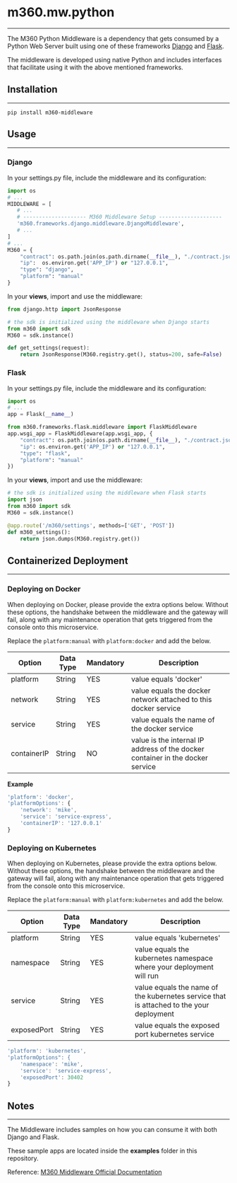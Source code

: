 # m360.mw.python

---

The M360 Python Middleware is a dependency that gets consumed by a Python Web Server built using one of these frameworks [Django](https://www.djangoproject.com/) and [Flask](https://flask.palletsprojects.com/en/2.0.x/).

The middleware is developed using native Python and includes interfaces that facilitate using it with the above mentioned frameworks.

## Installation ##

---
```commandline
pip install m360-middleware
```


## Usage ##

---
### Django ###
In your settings.py file, include the middleware and its configuration:
```python
import os
# ...
MIDDLEWARE = [
   # ...
   # -------------------- M360 Middleware Setup --------------------
   'm360.frameworks.django.middleware.DjangoMiddleware',
   # ...
]
# ...
M360 = {
    "contract": os.path.join(os.path.dirname(__file__), "./contract.json"),
    "ip":  os.environ.get('APP_IP') or "127.0.0.1",
    "type": "django",
    "platform": "manual"
}
```
In your **views**, import and use the middleware:
```python
from django.http import JsonResponse

# the sdk is initialized using the middleware when Django starts
from m360 import sdk
M360 = sdk.instance()

def get_settings(request):
    return JsonResponse(M360.registry.get(), status=200, safe=False)
```

### Flask ###
In your settings.py file, include the middleware and its configuration:
```python
import os
# ...
app = Flask(__name__)

from m360.frameworks.flask.middleware import FlaskMiddleware
app.wsgi_app = FlaskMiddleware(app.wsgi_app, {
    "contract": os.path.join(os.path.dirname(__file__), "./contract.json"),
    "ip": os.environ.get('APP_IP') or "127.0.0.1",
    "type": "flask",
    "platform": "manual"
})
```
In your **views**, import and use the middleware:
```python
# the sdk is initialized using the middleware when Flask starts
import json
from m360 import sdk
M360 = sdk.instance()

@app.route('/m360/settings', methods=['GET', 'POST'])
def m360_settings():
    return json.dumps(M360.registry.get())
```

## Containerized Deployment ##

---

### Deploying on Docker ###

When deploying on Docker, please provide the extra options below.
Without these options, the handshake between the middleware and the gateway will fail, 
along with any maintenance operation that gets triggered from the console onto this microservice.

Replace the `platform:manual` with `platform:docker` and add the below.

Option | Data Type | Mandatory | Description
--- | --- | --- | ---
platform | String | YES | value equals 'docker'
network | String | YES | value equals the docker network attached to this docker service
service | String | YES | value equals the name of the docker service
containerIP | String | NO | value is the internal IP address of the docker container in the docker service

**Example**
```javascript
'platform': 'docker',
'platformOptions': {
    'network': 'mike',
    'service': 'service-express',
    'containerIP': '127.0.0.1'
}
```
### Deploying on Kubernetes ###

When deploying on Kubernetes, please provide the extra options below.
Without these options, the handshake between the middleware and the gateway will fail,
along with any maintenance operation that gets triggered from the console onto this microservice.

Replace the `platform:manual` with `platform:kubernetes` and add the below.

Option | Data Type | Mandatory | Description
--- | --- | --- | ---
platform | String | YES | value equals 'kubernetes'
namespace | String | YES | value equals the kubernetes namespace where your deployment will run
service | String | YES | value equals the name of the kubernetes service that is attached to the your deployment
exposedPort | String | YES | value equals the exposed port kubernetes service

```javascript
'platform': 'kubernetes',
'platformOptions": {
    'namespace': 'mike',
    'service': 'service-express',
    'exposedPort': 30402
}
```

## Notes ##

---
The Middleware includes samples on how you can consume it with both Django and Flask.

These sample apps are located inside the **examples** folder in this repository.

Reference: [M360 Middleware Official Documentation](https://corsairm360.atlassian.net/servicedesk/customer/portal/4/topic/419cca91-5815-447b-abde-8455ae8a1717)